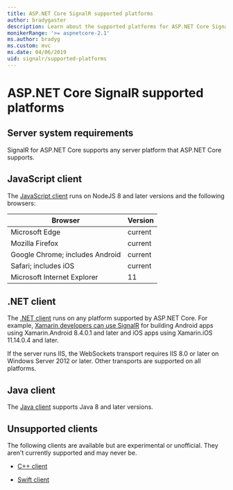 ```yaml
---
title: ASP.NET Core SignalR supported platforms
author: bradygaster
description: Learn about the supported platforms for ASP.NET Core SignalR.
monikerRange: '>= aspnetcore-2.1'
ms.author: bradyg
ms.custom: mvc
ms.date: 04/06/2019
uid: signalr/supported-platforms
---
```

# ASP.NET Core SignalR supported platforms

## Server system requirements

SignalR for ASP.NET Core supports any server platform that ASP.NET Core supports.

## JavaScript client

The [JavaScript client](https://www.npmjs.com/package/@aspnet/signalr) runs on NodeJS 8 and later versions and the following browsers:

| Browser                         | Version |
| ------------------------------- | ------- |
| Microsoft Edge                  | current |
| Mozilla Firefox                 | current |
| Google Chrome; includes Android | current |
| Safari; includes iOS            | current |
| Microsoft Internet Explorer     | 11      |
 
## .NET client

The [.NET client](https://www.nuget.org/packages/Microsoft.AspNetCore.SignalR/) runs on any platform supported by ASP.NET Core. For example, [Xamarin developers can use SignalR](https://github.com/aspnet/Announcements/issues/305) for building Android apps using Xamarin.Android 8.4.0.1 and later and iOS apps using Xamarin.iOS 11.14.0.4 and later.

If the server runs IIS, the WebSockets transport requires IIS 8.0 or later on Windows Server 2012 or later. Other transports are supported on all platforms.

## Java client

The [Java client](https://search.maven.org/artifact/com.microsoft.aspnet/signalr) supports Java 8 and later versions.

## Unsupported clients

The following clients are available but are experimental or unofficial. They aren't currently supported and may never be.

* [C++ client](https://github.com/aspnet/SignalR/tree/master/clients/cpp)

* [Swift client](https://github.com/moozzyk/SignalR-Client-Swift)
